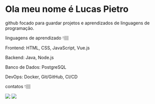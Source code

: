 # Ola meu nome é Lucas Pietro


github focado para guardar projetos e aprendizados de linguagens de programação.


linguagens de aprendizado 👇🏽



  
  <link rel="stylesheet" type='text/css' href="https://cdn.jsdelivr.net/gh/devicons/devicon@latest/devicon.min.css" />
          
          
     
  <i class="devicon-html5-plain-wordmark colored"></i>
               


Frontend: HTML, CSS, JavaScript, Vue.js

Backend: Java, Node.js

Banco de Dados: PostgreSQL

DevOps: Docker, Git/GitHub, CI/CD

contatos 👇🏽

<div>

<a href = "mailto:contato@cursoads00@gmail.com"><img loading="lazy" src="https://img.shields.io/badge/Gmail-D14836?style=for-the-badge&logo=gmail&logoColor=white" target="_blank"></a>
<a href="https://www.linkedin.com/in/lucas-pietro-820576301?utm_source=share&utm_campaign=share_via&utm_content=profile&utm_medium=android_app" target="_blank"><img loading="lazy" src="https://img.shields.io/badge/-LinkedIn-%230077B5?style=for-the-badge&logo=linkedin&logoColor=white" target="_blank"></a>   
</div>

